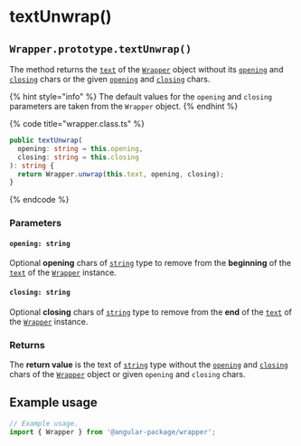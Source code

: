 # textUnwrap()

## `Wrapper.prototype.textUnwrap()`

The method returns the [`text`](../../../wrap/accessors/#wrap.prototype.text) of the [`Wrapper`](../../wrapper.md) object without its [`opening`](../../../wrap/accessors/#wrap.prototype.opening) and [`closing`](../../../wrap/accessors/#wrap.prototype.closing) chars or the given [`opening`](textunwrap.md#opening-string) and [`closing`](textunwrap.md#closing-string) chars.

{% hint style="info" %}
The default values for the `opening` and `closing` parameters are taken from the `Wrapper` object.
{% endhint %}

{% code title="wrapper.class.ts" %}
```typescript
public textUnwrap(
  opening: string = this.opening,
  closing: string = this.closing
): string {
  return Wrapper.unwrap(this.text, opening, closing);
}
```
{% endcode %}

### Parameters

#### `opening: string`

Optional **opening** chars of [`string`](https://developer.mozilla.org/en-US/docs/Web/JavaScript/Reference/Global\_Objects/String) type to remove from the **beginning** of the [`text`](../../../wrap/accessors/#wrap.prototype.text) of the [`Wrapper`](../../wrapper.md) instance.

#### `closing: string`

Optional **closing** chars of [`string`](https://developer.mozilla.org/en-US/docs/Web/JavaScript/Reference/Global\_Objects/String) type to remove from the **end** of the [`text`](../../../wrap/accessors/#wrap.prototype.text) of the [`Wrapper`](../../wrapper.md) instance.

### Returns

The **return value** is the text of [`string`](https://developer.mozilla.org/en-US/docs/Web/JavaScript/Reference/Global\_Objects/String) type without the [`opening`](../../../wrap/accessors/#wrap.prototype.opening) and [`closing`](../../../wrap/accessors/#wrap.prototype.closing) chars of the [`Wrapper`](../../wrapper.md) object or given `opening` and `closing` chars.

## Example usage

```typescript
// Example usage.
import { Wrapper } from '@angular-package/wrapper';


```
